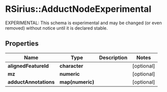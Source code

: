 # RSirius::AdductNodeExperimental

EXPERIMENTAL: This schema is experimental and may be changed (or even removed) without notice until it is declared stable.

## Properties
Name | Type | Description | Notes
------------ | ------------- | ------------- | -------------
**alignedFeatureId** | **character** |  | [optional] 
**mz** | **numeric** |  | [optional] 
**adductAnnotations** | **map(numeric)** |  | [optional] 



